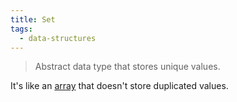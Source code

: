 ```yaml
---
title: Set
tags:
  - data-structures
---
```


> Abstract data type that stores unique values.

It's like an [array](array) that doesn't store duplicated values.
